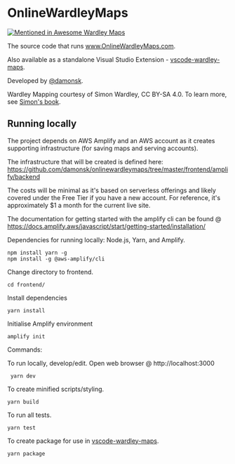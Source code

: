 # OnlineWardleyMaps

[![Mentioned in Awesome Wardley Maps](https://awesome.re/mentioned-badge-flat.svg)](https://github.com/wardley-maps-community/awesome-wardley-maps#apps)

The source code that runs www.OnlineWardleyMaps.com.  

Also available as a standalone Visual Studio Extension - [vscode-wardley-maps](https://github.com/damonsk/vscode-wardley-maps).

Developed by [@damonsk](https://twitter.com/damonsk).

Wardley Mapping courtesy of Simon Wardley, CC BY-SA 4.0. To learn more, see [Simon's book](https://medium.com/wardleymaps/on-being-lost-2ef5f05eb1ec).

## Running locally

The project depends on AWS Amplify and an AWS account as it creates supporting infrastructure (for saving maps and serving accounts).

The infrastructure that will be created is defined here: https://github.com/damonsk/onlinewardleymaps/tree/master/frontend/amplify/backend

The costs will be minimal as it's based on serverless offerings and likely covered under the Free Tier if you have a new account. For reference, it's approximately $1 a month for the current live site.

The documentation for getting started with the amplify cli can be found @ https://docs.amplify.aws/javascript/start/getting-started/installation/

Dependencies for running locally: Node.js, Yarn, and Amplify.

    npm install yarn -g
    npm install -g @aws-amplify/cli
    

Change directory to frontend.

    cd frontend/

Install dependencies

    yarn install

Initialise Amplify environment

    amplify init

Commands:

To run locally, develop/edit. Open web browser @ http://localhost:3000

     yarn dev

To create minified scripts/styling.

    yarn build

To run all tests.

    yarn test

To create package for use in [vscode-wardley-maps](https://github.com/damonsk/vscode-wardley-maps).

    yarn package
